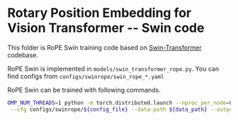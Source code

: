 # Rotary Position Embedding for Vision Transformer -- Swin code

This folder is RoPE Swin training code based on [Swin-Transformer](https://github.com/microsoft/Swin-Transformer) codebase.

RoPE Swin is implemented in `models/swin_transformer_rope.py`.
You can find configs from `configs/swinrope/swin_rope_*.yaml`

RoPE Swin can be trained with following commands.

```bash
OMP_NUM_THREADS=1 python -m torch.distributed.launch --nproc_per_node=8 --nnodes=1 main.py \
 --cfg configs/swinrope/${config_file} --data-path ${data_path} --output ${save_path} --batch-size 128
```